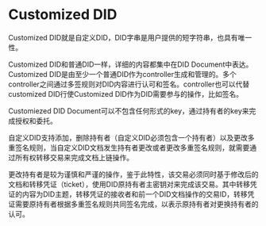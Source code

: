 # Customized DID

Customized DID就是自定义DID，DID字串是用户提供的短字符串，也具有唯一性。

Customized DID和普通DID一样，详细的内容都集中在DID Document中表达。Customized DID是由至少一个普通DID作为controller生成和管理的。多个controller之间通过多签规则对DID内容进行认可和签名。controller也可以代替customized DID行使Customized DID作为DID需要参与的操作，比如签名。

Customiezed DID Document可以不包含任何形式的key，通过持有者的key来完成授权和委托。

自定义DID支持添加，删除持有者（自定义DID必须包含一个持有者）以及更改多重签名规则，当自定义DID文档发生持有者更改或者更改多重签名规则，就需要通过所有权转移交易来完成文档上链操作。

更改持有者是较为谨慎和严谨的操作，鉴于此特性，该交易必须同时基于修改后的文档和转移凭证（ticket），使用DID原持有者主密钥对来完成该交易。其中转移凭证的内容为DID主题，转移凭证的接收者和前一个DID文档操作的交易ID，转移凭证需要原持有者根据多重签名规则共同签名完成，以表示原持有者对更换持有者的认可。
